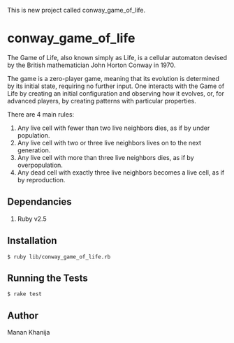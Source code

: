 This is new project called conway_game_of_life.

# conway_game_of_life
The Game of Life, also known simply as Life, is a cellular automaton devised by the British mathematician John Horton Conway in 1970.

The game is a zero-player game, meaning that its evolution is determined by its initial state, requiring no further input. One interacts with the Game of Life by creating an initial configuration and observing how it evolves, or, for advanced players, by creating patterns with particular properties.

There are 4 main rules:
1. Any live cell with fewer than two live neighbors dies, as if by under population.
2. Any live cell with two or three live neighbors lives on to the next generation.
3. Any live cell with more than three live neighbors dies, as if by overpopulation.
4. Any dead cell with exactly three live neighbors becomes a live cell, as if by reproduction.

## Dependancies
1. Ruby v2.5

## Installation
```
$ ruby lib/conway_game_of_life.rb
```

## Running the Tests
```
$ rake test
```

## Author
Manan Khanija

